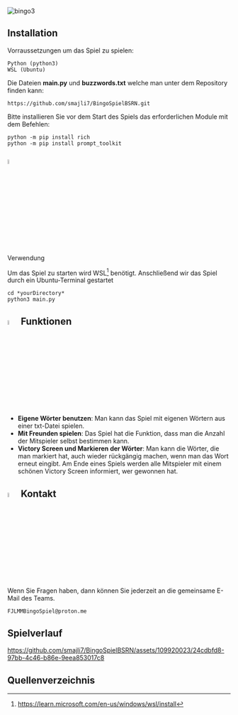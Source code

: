 ![bingo3](https://github.com/smajli7/BingoSpielBSRN/assets/109920023/9d0cd85d-1e93-473d-ba3b-e7e928f5d743)

## Installation

Vorraussetzungen um das Spiel zu spielen:

```
Python (python3)
WSL (Ubuntu)
```
Die Dateien **main.py** und **buzzwords.txt** welche man unter dem Repository finden kann: 
```
https://github.com/smajli7/BingoSpielBSRN.git
```
Bitte installieren Sie vor dem Start des Spiels das erforderlichen Module mit dem Befehlen:
```
python -m pip install rich
python -m pip install prompt_toolkit
```


## <img src="https://github.com/smajli7/BingoSpielBSRN/assets/109920023/f609d166-b20a-47c2-86e4-bf41eaa900eb" alt="start_48dp_FILL0_wght400_GRAD0_opsz48" width="5%">
 Verwendung 

Um das Spiel zu starten wird WSL[^4] benötigt. Anschließend wir das Spiel durch ein Ubuntu-Terminal gestartet

```
cd *yourDirectory*
python3 main.py
```



## <img src="https://github.com/smajli7/BingoSpielBSRN/assets/109920023/eddbe820-bed9-4d1a-a8ba-66a2a23c5e27" alt="manufacturing_48dp_FILL0_wght400_GRAD0_opsz48" width="5%">  Funktionen 



- **Eigene Wörter benutzen**: Man kann das Spiel mit eigenen Wörtern aus einer txt-Datei spielen.
- **Mit Freunden spielen**: Das Spiel hat die Funktion, dass man die Anzahl der Mitspieler selbst bestimmen kann.
- **Victory Screen und Markieren der Wörter**: Man kann die Wörter, die man markiert hat, auch wieder rückgängig machen, wenn man das Wort erneut eingibt. Am Ende eines Spiels werden alle Mitspieler mit einem schönen Victory Screen informiert, wer gewonnen hat.

##  <img src="https://github.com/smajli7/BingoSpielBSRN/assets/109920023/054ed7d5-fb90-4393-b1bd-36c7073f6369" alt="contacts_48dp_FILL0_wght400_GRAD0_opsz48" width="5%"> Kontakt


Wenn Sie Fragen haben, dann können Sie jederzeit an die gemeinsame E-Mail des Teams.

```
FJLMMBingoSpiel@proton.me
```

## Spielverlauf


https://github.com/smajli7/BingoSpielBSRN/assets/109920023/24cdbfd8-97bb-4c46-b86e-9eea853017c8

## Quellenverzeichnis

[^4]: https://learn.microsoft.com/en-us/windows/wsl/install




